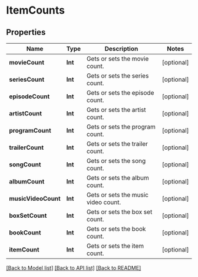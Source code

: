 # ItemCounts

## Properties
Name | Type | Description | Notes
------------ | ------------- | ------------- | -------------
**movieCount** | **Int** | Gets or sets the movie count. | [optional] 
**seriesCount** | **Int** | Gets or sets the series count. | [optional] 
**episodeCount** | **Int** | Gets or sets the episode count. | [optional] 
**artistCount** | **Int** | Gets or sets the artist count. | [optional] 
**programCount** | **Int** | Gets or sets the program count. | [optional] 
**trailerCount** | **Int** | Gets or sets the trailer count. | [optional] 
**songCount** | **Int** | Gets or sets the song count. | [optional] 
**albumCount** | **Int** | Gets or sets the album count. | [optional] 
**musicVideoCount** | **Int** | Gets or sets the music video count. | [optional] 
**boxSetCount** | **Int** | Gets or sets the box set count. | [optional] 
**bookCount** | **Int** | Gets or sets the book count. | [optional] 
**itemCount** | **Int** | Gets or sets the item count. | [optional] 

[[Back to Model list]](../README.md#documentation-for-models) [[Back to API list]](../README.md#documentation-for-api-endpoints) [[Back to README]](../README.md)


